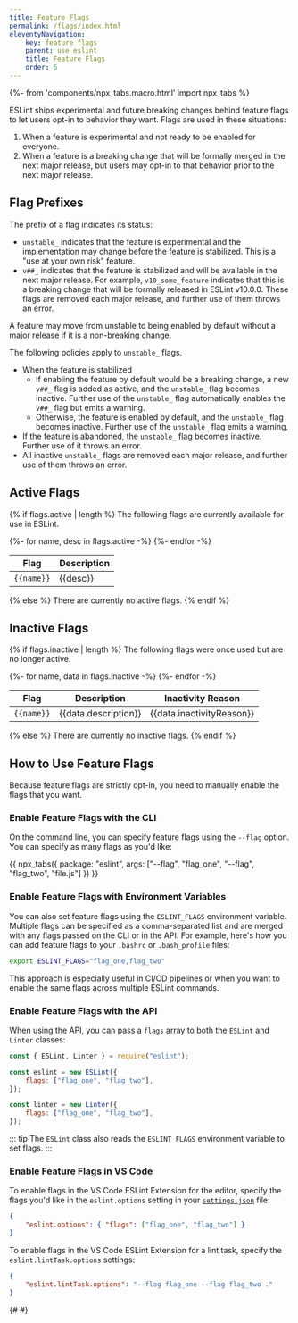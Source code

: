 ```yaml
---
title: Feature Flags
permalink: /flags/index.html
eleventyNavigation:
    key: feature flags
    parent: use eslint
    title: Feature Flags
    order: 6
---
```


{%- from 'components/npx_tabs.macro.html' import npx_tabs %}

ESLint ships experimental and future breaking changes behind feature flags to let users opt-in to behavior they want. Flags are used in these situations:

1. When a feature is experimental and not ready to be enabled for everyone.
1. When a feature is a breaking change that will be formally merged in the next major release, but users may opt-in to that behavior prior to the next major release.

## Flag Prefixes

The prefix of a flag indicates its status:

- `unstable_` indicates that the feature is experimental and the implementation may change before the feature is stabilized. This is a "use at your own risk" feature.
- `v##_` indicates that the feature is stabilized and will be available in the next major release. For example, `v10_some_feature` indicates that this is a breaking change that will be formally released in ESLint v10.0.0. These flags are removed each major release, and further use of them throws an error.

A feature may move from unstable to being enabled by default without a major release if it is a non-breaking change.

The following policies apply to `unstable_` flags.

- When the feature is stabilized
    - If enabling the feature by default would be a breaking change, a new `v##_` flag is added as active, and the `unstable_` flag becomes inactive. Further use of the `unstable_` flag automatically enables the `v##_` flag but emits a warning.
    - Otherwise, the feature is enabled by default, and the `unstable_` flag becomes inactive. Further use of the `unstable_` flag emits a warning.
- If the feature is abandoned, the `unstable_` flag becomes inactive. Further use of it throws an error.
- All inactive `unstable_` flags are removed each major release, and further use of them throws an error.

## Active Flags

{% if flags.active | length %}
The following flags are currently available for use in ESLint.

<table>
    <thead>
        <tr>
            <th>Flag</th>
            <th>Description</th>
        </tr>
    </thead>
    <tbody>
{%- for name, desc in flags.active -%}
        <tr><td><code>{{name}}</code></td><td>{{desc}}</td></tr>
{%- endfor -%}
    </tbody>
</table>
{% else %}
There are currently no active flags.
{% endif %}

## Inactive Flags

{% if flags.inactive | length %}
The following flags were once used but are no longer active.

<table>
    <thead>
        <tr>
            <th>Flag</th>
            <th>Description</th>
            <th>Inactivity Reason</th>
        </tr>
    </thead>
    <tbody>
{%- for name, data in flags.inactive -%}
        <tr><td><code>{{name}}</code></td><td>{{data.description}}</td><td>{{data.inactivityReason}}</td></tr>
{%- endfor -%}
    </tbody>
</table>
{% else %}
There are currently no inactive flags.
{% endif %}

## How to Use Feature Flags

Because feature flags are strictly opt-in, you need to manually enable the flags that you want.

### Enable Feature Flags with the CLI

On the command line, you can specify feature flags using the `--flag` option. You can specify as many flags as you'd like:

{{ npx_tabs({
    package: "eslint",
    args: ["--flag", "flag_one", "--flag", "flag_two", "file.js"]
}) }}

### Enable Feature Flags with Environment Variables

You can also set feature flags using the `ESLINT_FLAGS` environment variable. Multiple flags can be specified as a comma-separated list and are merged with any flags passed on the CLI or in the API. For example, here's how you can add feature flags to your `.bashrc` or `.bash_profile` files:

```bash
export ESLINT_FLAGS="flag_one,flag_two"
```

This approach is especially useful in CI/CD pipelines or when you want to enable the same flags across multiple ESLint commands.

### Enable Feature Flags with the API

When using the API, you can pass a `flags` array to both the `ESLint` and `Linter` classes:

```js
const { ESLint, Linter } = require("eslint");

const eslint = new ESLint({
	flags: ["flag_one", "flag_two"],
});

const linter = new Linter({
	flags: ["flag_one", "flag_two"],
});
```

::: tip
The `ESLint` class also reads the `ESLINT_FLAGS` environment variable to set flags.
:::

### Enable Feature Flags in VS Code

To enable flags in the VS Code ESLint Extension for the editor, specify the flags you'd like in the `eslint.options` setting in your [`settings.json`](https://code.visualstudio.com/docs/configure/settings#_settings-json-file) file:

```json
{
	"eslint.options": { "flags": ["flag_one", "flag_two"] }
}
```

To enable flags in the VS Code ESLint Extension for a lint task, specify the `eslint.lintTask.options` settings:

```json
{
	"eslint.lintTask.options": "--flag flag_one --flag flag_two ."
}
```

{# <!-- markdownlint-disable-file MD046 --> #}
